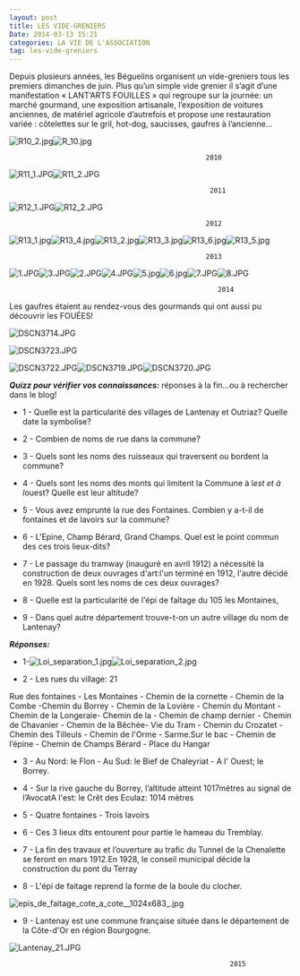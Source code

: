```yaml
---
layout: post
title: LES VIDE-GRENIERS
Date: 2014-03-13 15:21
categories: LA VIE DE L'ASSOCIATION
tag: les-vide-greniers
---
```


Depuis plusieurs années, les Béguelins organisent un vide-greniers tous
les premiers dimanches de juin. Plus qu’un simple vide grenier il s’agit
d’une manifestation « LANT’ARTS FOUILLES » qui regroupe sur la journée:
un marché gourmand, une exposition artisanale, l’exposition de voitures
anciennes, de matériel agricole d’autrefois et propose une restauration
variée : côtelettes sur le gril, hot-dog, saucisses, gaufres à
l’ancienne...

![R10_2.jpg]![R_10.jpg]

                                                     2010

![R11_1.JPG]![R11_2.JPG]

                                                      2011

![R12_1.JPG]![R12_2.JPG]

                                                     2012

![R13_1.jpg]![R13_4.jpg]![R13_2.jpg]![R13_3.jpg]![R13_6.jpg]![R13_5.jpg]

                                                     2013

![1.JPG]![3.JPG]![2.JPG]![4.JPG]![5.jpg]![6.jpg]![7.JPG]![8.JPG]

                                                        2014

Les gaufres étaient au rendez-vous des gourmands qui ont aussi pu
découvrir les FOUÉES!

![DSCN3714.JPG]

![DSCN3723.JPG]

![DSCN3722.JPG]![DSCN3719.JPG]![DSCN3720.JPG]

***Quizz pour vérifier vos connaissances:*** réponses à la fin...ou à
rechercher dans le blog!

- 1 - Quelle est la particularité des villages de Lantenay et Outriaz?
Quelle date la symbolise?

- 2 - Combien de noms de rue dans la commune?

- 3 - Quels sont les noms des ruisseaux qui traversent ou bordent la
commune?

- 4 - Quels sont les noms des monts qui limitent la Commune à l*est et à
l*ouest? Quelle est leur altitude?

- 5 - Vous avez emprunté la rue des Fontaines. Combien y a-t-il de
fontaines et de lavoirs sur la commune?

- 6 - L'Epine, Champ Bérard, Grand Champs. Quel est le point commun des
ces trois lieux-dits?

- 7 - Le passage du tramway (inauguré en avril 1912) a nécessité la
construction de deux ouvrages d'art:l'un terminé en 1912, l'autre décidé
en 1928. Quels sont les noms de ces deux ouvrages?

- 8 - Quelle est la particularité de l'épi de faîtage du 105 les
Montaines,

- 9 - Dans quel autre département trouve-t-on un autre village du nom de
Lantenay?

***Réponses:***

- 1-![Loi_separation_1.jpg]![Loi_separation_2.jpg]

- 2 - Les rues du village: 21

Rue des fontaines - Les Montaines - Chemin de la cornette - Chemin de la
Combe -Chemin du Borrey - Chemin de la Lovière - Chemin du Montant -
Chemin de la Longeraie- Chemin de la - Chemin de champ dernier - Chemin
de Chavanier - Chemin de la Bêchée- Vie du Tram - Chemin du Crozatet -
Chemin des Tilleuls - Chemin de l'Orme - Sarme.Sur le bac - Chemin de
l’épine - Chemin de Champs Bérard - Place du Hangar

- 3 - Au Nord: le Flon - Au Sud: le Bief de Chaleyriat - A l' Ouest; le
Borrey.

- 4 - Sur la rive gauche du Borrey, l’altitude atteint 1017mètres au
signal de l’AvocatA l'est: le Crêt des Eculaz: 1014 mètres

- 5 - Quatre fontaines - Trois lavoirs

- 6 - Ces 3 lieux dits entourent pour partie le hameau du Tremblay.

- 7 - La fin des travaux et l’ouverture au trafic du Tunnel de la
Chenalette se feront en mars 1912.En 1928, le conseil municipal décide
la construction du pont du Terray

- 8 - L'épi de faitage reprend la forme de la boule du clocher.

![epis_de_faitage_cote_a_cote__1024x683_.jpg]

- 9 - Lantenay est une commune française située dans le département de
la Côte-d'Or en région Bourgogne.

![Lantenay_21.JPG]

                                                           2015

  [R10_2.jpg]: /blog/public/SITE_VIDE_GRENIERS/.R10_2_s.jpg
    "R10_2.jpg,"
  [R_10.jpg]: /blog/public/SITE_VIDE_GRENIERS/.R_10_s.jpg
    "R_10.jpg,"
  [R11_1.JPG]: /blog/public/SITE_VIDE_GRENIERS/.R11_1_s.jpg
    "R11_1.JPG,"
  [R11_2.JPG]: /blog/public/SITE_VIDE_GRENIERS/.R11_2_s.jpg
    "R11_2.JPG,"
  [R12_1.JPG]: /blog/public/SITE_VIDE_GRENIERS/.R12_1_s.jpg
    "R12_1.JPG,"
  [R12_2.JPG]: /blog/public/SITE_VIDE_GRENIERS/.R12_2_s.jpg
    "R12_2.JPG,"
  [R13_1.jpg]: /blog/public/SITE_VIDE_GRENIERS/.R13_1_s.jpg
    "R13_1.jpg,"
  [R13_4.jpg]: /blog/public/SITE_VIDE_GRENIERS/.R13_4_s.jpg
    "R13_4.jpg,"
  [R13_2.jpg]: /blog/public/SITE_VIDE_GRENIERS/.R13_2_s.jpg
    "R13_2.jpg,"
  [R13_3.jpg]: /blog/public/SITE_VIDE_GRENIERS/.R13_3_s.jpg
    "R13_3.jpg,"
  [R13_6.jpg]: /blog/public/SITE_VIDE_GRENIERS/.R13_6_s.jpg
    "R13_6.jpg,"
  [R13_5.jpg]: /blog/public/SITE_VIDE_GRENIERS/.R13_5_s.jpg
    "R13_5.jpg,"
  [1.JPG]: /blog/public/SITE_VIDE_GRENIERS/.1_s.jpg "1.JPG,"
  [3.JPG]: /blog/public/SITE_VIDE_GRENIERS/.3_s.jpg "3.JPG,"
  [2.JPG]: /blog/public/SITE_VIDE_GRENIERS/2.JPG "2.JPG,"
  [4.JPG]: /blog/public/SITE_VIDE_GRENIERS/.4_s.jpg "4.JPG,"
  [5.jpg]: /blog/public/SITE_VIDE_GRENIERS/.5_s.jpg "5.jpg,"
  [6.jpg]: /blog/public/SITE_VIDE_GRENIERS/.6_s.jpg "6.jpg,"
  [7.JPG]: /blog/public/SITE_VIDE_GRENIERS/.7_s.jpg "7.JPG,"
  [8.JPG]: /blog/public/SITE_VIDE_GRENIERS/.8_s.jpg "8.JPG,"
  [DSCN3714.JPG]: /blog/public/SITE_VIDE_GRENIERS/.DSCN3714_m.jpg
    "DSCN3714.JPG,"
  [DSCN3723.JPG]: /blog/public/SITE_VIDE_GRENIERS/.DSCN3723_m.jpg
    "DSCN3723.JPG,"
  [DSCN3722.JPG]: /blog/public/SITE_VIDE_GRENIERS/.DSCN3722_s.jpg
    "DSCN3722.JPG,"
  [DSCN3719.JPG]: /blog/public/SITE_VIDE_GRENIERS/.DSCN3719_s.jpg
    "DSCN3719.JPG,"
  [DSCN3720.JPG]: /blog/public/SITE_VIDE_GRENIERS/.DSCN3720_s.jpg
    "DSCN3720.JPG,"
  [Loi_separation_1.jpg]: /blog/public/.Loi_separation_1_m.jpg
    "Loi_separation_1.jpg,"
  [Loi_separation_2.jpg]: /blog/public/.Loi_separation_2_m.jpg
    "Loi_separation_2.jpg,"
  [epis_de_faitage_cote_a_cote__1024x683_.jpg]: /blog/public/.epis_de_faitage_cote_a_cote__1024x683__m.jpg
    "epis_de_faitage_cote_a_cote__1024x683_.jpg,"
  [Lantenay_21.JPG]: /blog/public/.Lantenay_21_m.jpg
    "Lantenay_21.JPG,"
